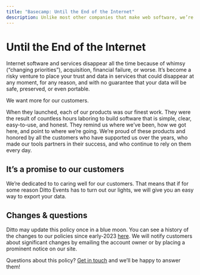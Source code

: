 ```yaml
---
title: "Basecamp: Until the End of the Internet"
description: Unlike most other companies that make web software, we’re dedicated to supporting our products forever.
---
```


# Until the End of the Internet

Internet software and services disappear all the time because of whimsy (“changing priorities”), acquisition, financial failure, or worse. It’s become a risky venture to place your trust and data in services that could disappear at any moment, for any reason, and with no guarantee that your data will be safe, preserved, or even portable.

We want more for our customers.

When they launched, each of our products was our finest work. They were the result of countless hours laboring to build software that is simple, clear, easy-to-use, and honest. They remind us where we’ve been, how we got here, and point to where we’re going. We’re proud of these products and honored by all the customers who have supported us over the years, who made our tools partners in their success, and who continue to rely on them every day.

## It’s a promise to our customers

We’re dedicated to to caring well for our customers. That means that if for some reason Ditto Events has to turn out our lights, we will give you an easy way to export your data.   

## Changes & questions

Ditto may update this policy once in a blue moon. You can see a history of the changes to our policies since early-2023 [here](https://https://github.com/Ditto-Events/policies/commits/master). We will notify customers about significant changes by emailing the account owner or by placing a prominent notice on our site.

Questions about this policy? [Get in touch](mailto:support@ditto.events) and we’ll be happy to answer them!
